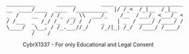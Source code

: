<div align="center">
 <pre>
    _________       ______        ____  __________________________
    __  ____/____  ____  /__________  |/ /_<  /_|__  /_|__  /__  /
    _  /    __  / / /_  __ \\  ___/_    /__  /___/_ <___/_ <__  / 
    / /___  _  /_/ /_  /_/ /  /   _    | _  / ____/ /____/ /_  /  
    \____/  _\__, / /_.___//_/    /_/|_| /_/  /____/ /____/ /_/   
            /____/                                                
</pre>
<p>CybrX1337 - For only Educational and Legal Consent</p>
</div>
